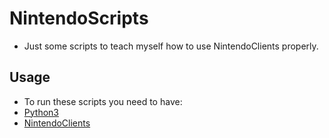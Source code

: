 # NintendoScripts
- Just some scripts to teach myself how to use NintendoClients properly.

## Usage
- To run these scripts you need to have:
- [Python3](https://www.python.org/downloads/)
- [NintendoClients](https://github.com/kinnay/NintendoClients)
